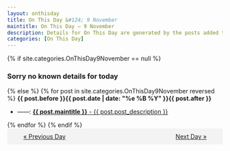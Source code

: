 ```yaml
---
layout: onthisday
title: On This Day &#124; 9 November
maintitle: On This Day — 9 November
description: Details for On This Day are generated by the posts added to the website so the content is subject to changes/updates over time.
categories: [On This Day]
---
```


{% if site.categories.OnThisDay9November == null %}
<h3>Sorry no known details for today</h3>
{% else %}
{% for post in site.categories.OnThisDay9November reversed %}
<strong>{{ post.before }}{{ post.date | date: "%e %B %Y" }}{{ post.after }}</strong>
<ul>
<li> ——: <a class="{{ post.class }}" href="{{ post.url }}"><strong>{{ post.maintitle }}</strong> - {{ post.post_description }}</a></li>
</ul>
{% endfor %}
{% endif %}

<div style="background-color: #f3f3f3; padding: 10px; border-radius: 5px; text-align: center; display: flex; justify-content: space-evenly;">
<a href="/onthisday/11/11-08">« Previous Day</a>
<span style="visibility:hidden;">[ Visit Leap Year February 29 ]</span>
<a href="/onthisday/11/11-10">Next Day »</a>
</div>
